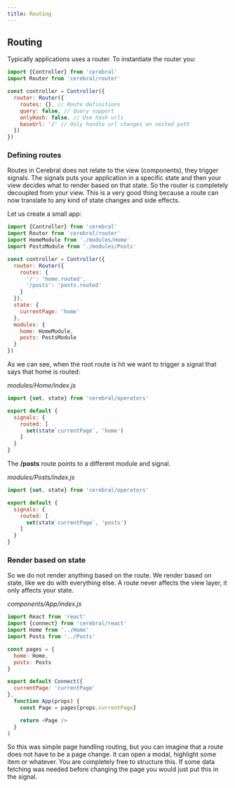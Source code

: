```yaml
---
title: Routing
---
```


## Routing

Typically applications uses a router. To instantiate the router you:

```js
import {Controller} from 'cerebral'
import Router from 'cerebral/router'

const controller = Controller({
  router: Router({
    routes: {}, // Route definitions
    query: false, // Query support
    onlyHash: false, // Use hash urls
    baseUrl: '/' // Only handle url changes on nested path
  })
})
```

### Defining routes
Routes in Cerebral does not relate to the view (components), they trigger signals. The signals puts your application in a specific state and then your view decides what to render based on that state. So the router is completely decoupled from your view. This is a very good thing because a route can now translate to any kind of state changes and side effects.

Let us create a small app:

```js
import {Controller} from 'cerebral'
import Router from 'cerebral/router'
import HomeModule from './modules/Home'
import PostsModule from './modules/Posts'

const controller = Controller({
  router: Router({
    routes: {
      '/': 'home.routed',
      '/posts': 'posts.routed'
    }
  }),
  state: {
    currentPage: 'home'
  },
  modules: {
    home: HomeModule,
    posts: PostsModule
  }
})
```

As we can see, when the root route is hit we want to trigger a signal that says that home is routed:

*modules/Home/index.js*
```js
import {set, state} from 'cerebral/operators'

export default {
  signals: {
    routed: [
      set(state`currentPage`, 'home')
    ]
  }
}
```

The **/posts** route points to a different module and signal.

*modules/Posts/index.js*
```js
import {set, state} from 'cerebral/operators'

export default {
  signals: {
    routed: [
      set(state`currentPage`, 'posts')
    ]
  }
}
```

### Render based on state
So we do not render anything based on the route. We render based on state, like we do with everything else. A route never affects the view layer, it only affects your state.

*components/App/index.js*
```js
import React from 'react'
import {connect} from 'cerebral/react'
import Home from '../Home'
import Posts from '../Posts'

const pages = {
  home: Home,
  posts: Posts
}

export default Connect({
  currentPage: 'currentPage'
},
  function App(props) {
    const Page = pages[props.currentPage]

    return <Page />
  }
)
```

So this was simple page handling routing, but you can imagine that a route does not have to be a page change. It can open a modal, highlight some item or whatever. You are completely free to structure this. If some data fetching was needed before changing the page you would just put this in the signal.
